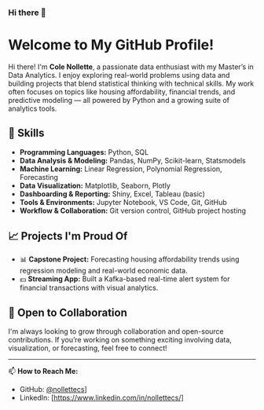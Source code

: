 ### Hi there 👋

# Welcome to My GitHub Profile!

Hi there! I'm **Cole Nollette**, a passionate data enthusiast with my Master’s in Data Analytics. I enjoy exploring real-world problems using data and building projects that blend statistical thinking with technical skills. My work often focuses on topics like housing affordability, financial trends, and predictive modeling — all powered by Python and a growing suite of analytics tools.

## 🔧 Skills

- **Programming Languages:** Python, SQL
- **Data Analysis & Modeling:** Pandas, NumPy, Scikit-learn, Statsmodels
- **Machine Learning:** Linear Regression, Polynomial Regression, Forecasting
- **Data Visualization:** Matplotlib, Seaborn, Plotly
- **Dashboarding & Reporting:** Shiny, Excel, Tableau (basic)
- **Tools & Environments:** Jupyter Notebook, VS Code, Git, GitHub
- **Workflow & Collaboration:** Git version control, GitHub project hosting

## 📈 Projects I'm Proud Of

- 📊 **Capstone Project:** Forecasting housing affordability trends using regression modeling and real-world economic data.
- 💵 **Streaming App:** Built a Kafka-based real-time alert system for financial transactions with visual analytics.

## 🤝 Open to Collaboration

I'm always looking to grow through collaboration and open-source contributions. If you’re working on something exciting involving data, visualization, or forecasting, feel free to connect!

---

📫 **How to Reach Me:**  
- GitHub: [@nollettecs](https://github.com/nollettecs)]  
- LinkedIn: [https://www.linkedin.com/in/nollettecs/]

<!--
**nollettecs/nollettecs** is a ✨ _special_ ✨ repository because its `README.md` (this file) appears on your GitHub profile.
-->

